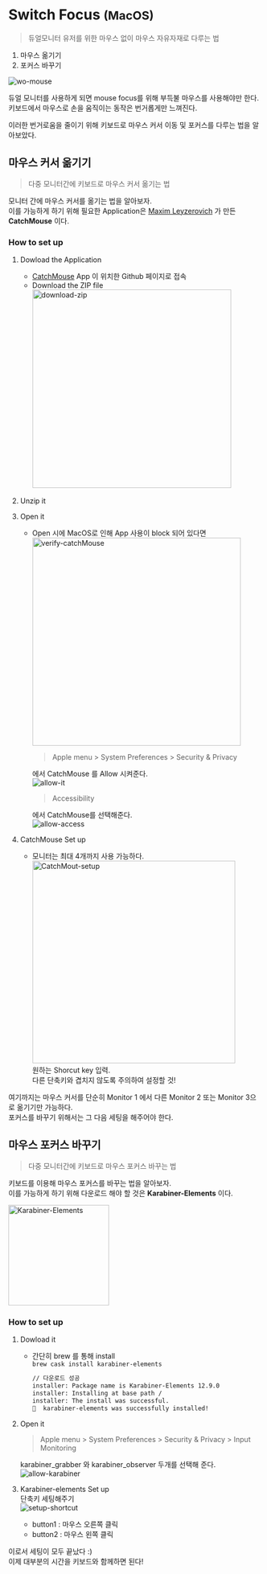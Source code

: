 # Switch Focus <small>(MacOS)</small>
> 듀얼모니터 유저를 위한 마우스 없이 마우스 자유자재로 다루는 법

1. 마우스 옮기기
2. 포커스 바꾸기

![wo-mouse](https://user-images.githubusercontent.com/48475824/74578733-ac927b80-4fd9-11ea-92cd-475d70ba3806.png)  

듀얼 모니터를 사용하게 되면 mouse focus를 위해 부득불 마우스를 사용해야만 한다.  
키보드에서 마우스로 손을 움직이는 동작은 번거롭게만 느껴진다.   

이러한 번거로움을 줄이기 위해 키보드로 마우스 커서 이동 및 포커스를 다루는 법을 알아보았다. 



## 마우스 커서 옮기기
> 다중 모니터간에 키보드로 마우스 커서 옮기는 법
 
모니터 간에 마우스 커서를 옮기는 법을 알아보자.  
이를 가능하게 하기 위해 필요한 Application은 [Maxim Leyzerovich](http://round.is/about/) 가 만든 **CatchMouse** 이다.  

### How to set up
1. Dowload the Application  
   * [CatchMouse](https://github.com/round/CatchMouse) App 이 위치한 Github 페이지로 접속
   * Download the ZIP file  
      <img width="395" alt="download-zip" src="https://user-images.githubusercontent.com/48475824/74579299-f6c92c00-4fdc-11ea-9ea7-62a36619ddf0.png">
1. Unzip it
1. Open it
     * Open 시에 MacOS로 인해 App 사용이 block 되어 있다면  
        <img width="414" alt="verify-catchMouse" src="https://user-images.githubusercontent.com/48475824/74579480-33495780-4fde-11ea-8f25-16b8e9643690.png">  
        > Apple menu > System Preferences > Security & Privacy  

        에서 CatchMouse 를 Allow 시켜준다.  
        ![allow-it](https://user-images.githubusercontent.com/48475824/74579620-2d07ab00-4fdf-11ea-98de-66640ba7b125.png)  
        > Accessibility 
        
        에서 CatchMouse를 선택해준다.  
        ![allow-access](https://user-images.githubusercontent.com/48475824/74579660-912a6f00-4fdf-11ea-9d3e-73fbd82de722.png)

1. CatchMouse Set up
     * 모니터는 최대 4개까지 사용 가능하다.  
       <img width="403" alt="CatchMout-setup" src="https://user-images.githubusercontent.com/48475824/74579392-7d7e0900-4fdd-11ea-98d9-f1a9f021d685.png">  
    원하는 Shorcut key 입력.  
    다른 단축키와 겹치지 않도록 주의하여 설정할 것!

여기까지는 마우스 커서를 단순히 Monitor 1 에서 다른 Monitor 2 또는 Monitor 3으로 옮기기만 가능하다.   
포커스를 바꾸기 위해서는 그 다음 세팅을 해주어야 한다.  

<!-- ![multi-monitor](https://user-images.githubusercontent.com/48475824/74579026-4ad31100-4fdb-11ea-8dbe-a717de45fea2.png) -->



## 마우스 포커스 바꾸기  
> 다중 모니터간에 키보드로 마우스 포커스 바꾸는 법  

키보드를 이용해 마우스 포커스를 바꾸는 법을 알아보자.  
이를 가능하게 하기 위해 다운로드 해야 할 것은 **Karabiner-Elements** 이다.

<img width="200" alt="Karabiner-Elements" src="https://user-images.githubusercontent.com/48475824/74579866-5a555880-4fe1-11ea-867b-3ba35042c10a.png">


### How to set up
1. Dowload it
   * 간단히 brew 를 통해 install  
    <code>brew cask install karabiner-elements</code>  
      ```bash
      // 다운로드 성공
      installer: Package name is Karabiner-Elements 12.9.0
      installer: Installing at base path /
      installer: The install was successful.
      🍺  karabiner-elements was successfully installed!
      ```
1. Open it  
   > Apple menu > System Preferences > Security & Privacy > Input Monitoring  

   karabiner_grabber 와 karabiner_observer 두개를 선택해 준다.  
   ![allow-karabiner](https://user-images.githubusercontent.com/48475824/74579944-2d557580-4fe2-11ea-8caf-0bda5b9f7f8e.png)
2. Karabiner-elements Set up  
   단축키 세팅해주기  
   ![setup-shortcut](https://user-images.githubusercontent.com/48475824/74579966-5d9d1400-4fe2-11ea-84f7-81a8ce81d4da.png)  
   * button1 : 마우스 오른쪽 클릭
   * button2 : 마우스 왼쪽 클릭


이로서 세팅이 모두 끝났다 :)  
이제 대부분의 시간을 키보드와 함께하면 된다!